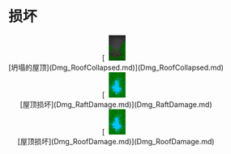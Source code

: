 # 损坏  
<div style="display:inline-block"><div class="gamedatalist" style="text-align:center;min-width:150px;min-height:0px;"><div style="text-align:center;">[<div style="width:50px;display:inline-block;text-align:center"><img decoding="async" src="../wiki/Sprite/CollapsedRoof.png" href="a.md" style="max-width:50px;max-height:50px;"></div><br>[坍塌的屋顶](Dmg_RoofCollapsed.md)](Dmg_RoofCollapsed.md)</div></div><div class="gamedatalist" style="text-align:center;min-width:150px;min-height:0px;"><div style="text-align:center;">[<div style="width:50px;display:inline-block;text-align:center"><img decoding="async" src="../wiki/Sprite/RoofDamage.png" href="a.md" style="max-width:50px;max-height:50px;"></div><br>[屋顶损坏](Dmg_RaftDamage.md)](Dmg_RaftDamage.md)</div></div><div class="gamedatalist" style="text-align:center;min-width:150px;min-height:0px;"><div style="text-align:center;">[<div style="width:50px;display:inline-block;text-align:center"><img decoding="async" src="../wiki/Sprite/RoofDamage.png" href="a.md" style="max-width:50px;max-height:50px;"></div><br>[屋顶损坏](Dmg_RoofDamage.md)](Dmg_RoofDamage.md)</div></div></div>  
  


<script>document.title="损坏 - 卡牌生存百科 Card Survival Wiki";</script>